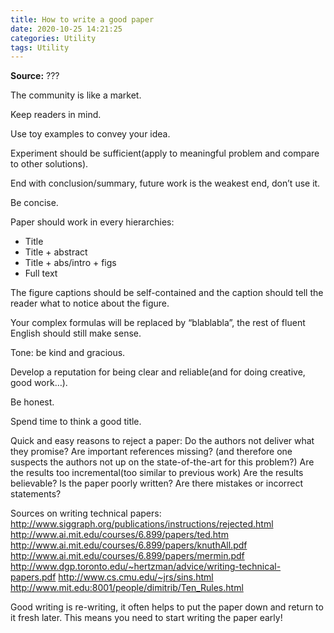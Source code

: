 ```yaml
---
title: How to write a good paper
date: 2020-10-25 14:21:25
categories: Utility
tags: Utility
---
```

**Source:** ???

The community is like a market.

Keep readers in mind.

Use toy examples to convey your idea.

Experiment should be sufficient(apply to meaningful problem and compare to other solutions).

End with conclusion/summary, future work is the weakest end, don’t use it.

Be concise.

Paper should work in every hierarchies:

- Title
- Title + abstract
- Title + abs/intro + figs
- Full text

The figure captions should be self-contained and the caption should tell the reader what to notice about the figure.

Your complex formulas will be replaced by “blablabla”, the rest of fluent English should still make sense.

Tone: be kind and gracious.

Develop a reputation for being clear and reliable(and for doing creative, good work…).

Be honest.

Spend time to think a good title.

Quick and easy reasons to reject a paper:
    Do the authors not deliver what they promise?
    Are important references missing? (and therefore one suspects the authors not up on the state-of-the-art for this problem?)
    Are the results too incremental(too similar to previous work)
    Are the results believable?
    Is the paper poorly written?
    Are there mistakes or incorrect statements?

Sources on writing technical papers:
    <http://www.siggraph.org/publications/instructions/rejected.html>
    <http://www.ai.mit.edu/courses/6.899/papers/ted.htm>
    <http://www.ai.mit.edu/courses/6.899/papers/knuthAll.pdf>
    <http://www.ai.mit.edu/courses/6.899/papers/mermin.pdf>
    <http://www.dgp.toronto.edu/~hertzman/advice/writing-technical-papers.pdf>
    <http://www.cs.cmu.edu/~jrs/sins.html>
    <http://www.mit.edu:8001/people/dimitrib/Ten_Rules.html>

Good writing is re-writing, it often helps to put the paper down and return to it fresh later. This means you need to start writing the paper early!
